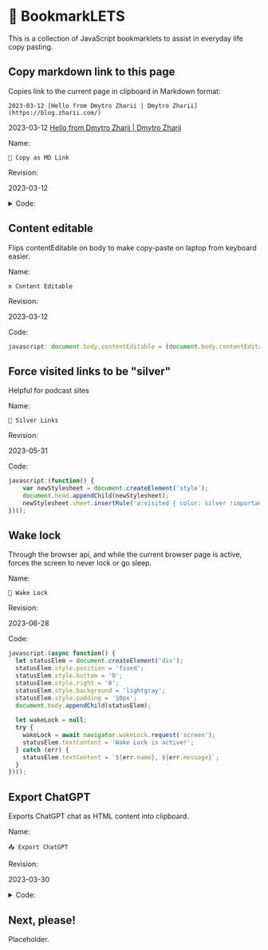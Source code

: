 # 📜 BookmarkLETS



This is a collection of JavaScript bookmarklets to assist in everyday life copy pasting.



## Copy markdown link to this page

Copies link to the current page in clipboard in Markdown format:

```
2023-03-12 [Hello from Dmytro Zharii | Dmytro Zharii](https://blog.zharii.com/)
```

2023-03-12 [Hello from Dmytro Zharii | Dmytro Zharii](https://blog.zharii.com/)

Name:

`🥧 Copy as MD Link`

Revision:

2023-03-12

<details>

<summary> Code:  </summary>

```js
javascript:(function() {
  function showToast(message, textColor, backgroundColor) {
    var toast = document.createElement("div");
    toast.style.cssText = "position: fixed; top: 0; left: 0; background-color: " + backgroundColor + "; color: " + textColor + "; padding: 10px; font-family: Arial, Verdana; font-size: 16px; font-weight: bold;  z-index: 9999; opacity: 0; transition: opacity 0.3s ease-in-out;";
    toast.innerHTML = message;
    document.body.appendChild(toast);
    setTimeout(function() {
      toast.style.opacity = 1;
    }, 100);
    setTimeout(function() {
      toast.style.opacity = 0;
    }, 3000);
  }

  document.body.focus();
  var title = document.title;
  /* remove [ and ] from title */
  title = title.replace(/[\[\]]/g, ' ');

  var url = window.location.href;
  /* remove utm parameters from url */
  url = url.replace(/utm_[^&]+&?/g, '');
  /* remove final /? from url */
  url = url.replace(/\/\?$/g, '/');
  url = url.replace(/\?$/g, '/');

  var date = new Date().toISOString().slice(0, 10);
  var markdownLink = date + " [" + title + "](" + url + ")";
  setTimeout(function() {
    navigator.clipboard.writeText(markdownLink).then(function() {
      showToast("Copied to clipboard", "lime", "#333");
    }, function() {
      showToast("Failed to copy to clipboard", "white", "darkred");
    });
  }, 100);
})();
```

</details>


## Content editable

Flips contentEditable on body to make copy-paste on laptop from keyboard easier.

Name:

`🔛 Content Editable`

Revision:

2023-03-12

Code:

```js
javascript: document.body.contentEditable = (document.body.contentEditable === 'true') ? false : true;
```



## Force visited links to be "silver"

Helpful for podcast sites

Name:

`🧓 Silver Links`

Revision:

2023-05-31

Code:

```js
javascript:(function() {
    var newStylesheet = document.createElement('style');
    document.head.appendChild(newStylesheet);
    newStylesheet.sheet.insertRule('a:visited { color: silver !important }', 0);
})();
```



## Wake lock

Through the browser api, and while the current browser page is active, forces the screen to never lock or go sleep. 

Name:

`👀 Wake Lock`

Revision:

2023-06-28

Code:

```javascript
javascript:(async function() {
  let statusElem = document.createElement('div');
  statusElem.style.position = 'fixed';
  statusElem.style.bottom = '0';
  statusElem.style.right = '0';
  statusElem.style.background = 'lightgray';
  statusElem.style.padding = '10px';
  document.body.appendChild(statusElem);
  
  let wakeLock = null;
  try {
    wakeLock = await navigator.wakeLock.request('screen');
    statusElem.textContent = 'Wake Lock is active!';
  } catch (err) {
    statusElem.textContent = `${err.name}, ${err.message}`;
  }
})();

```







## Export ChatGPT

Exports ChatGPT chat as HTML content into clipboard.

Name:

`📤 Export ChatGPT`

Revision:

2023-03-30


<details>

<summary> Code:  </summary>

```js
javascript: (() => {
    const allItemsSelector = '.items-start';
    const allItems = Array.from(document.querySelectorAll(allItemsSelector));

    if (allItems.length === 0) {
        console.error('Bookmarklet: No items found');
        return;
    }

    console.log(allItems);

    resultHtml = [];
    let i = 0;
    for (const element of allItems) {
        i++;
        if (i % 2 === 1) {
            resultHtml.push(`<div class="bookmarklet-my-prompt"><pre>${element.textContent}</pre></div>`);
        } else if (i % 2 === 0) {
            resultHtml.push(`<div class="bookmarklet-chat-response">${element.innerHTML}</div>`);
        } else {
            console.error('Bookmarklet: Unknown element type:');
            console.error(element);
        }
    }

    const resultHtmlString = wrapHtml(resultHtml.join('\n'));

    console.log('Bookmarklet: Result:');
    console.log(resultHtmlString);

    navigator.clipboard.writeText(resultHtmlString).then(() => {
        console.log('Bookmarklet: Copied to clipboard');
        showToast('Copied to clipboard', 'black', 'lightgreen');
    }, (err) => {
        console.error('Bookmarklet: Failed to copy to clipboard');
        console.error(err);
        showToast('Failed to copy to clipboard', 'white', 'brown');
    });

    function wrapHtml(html) {
        const header = `<!DOCTYPE html>
        <html lang="en">
        <head>
            <meta charset="UTF-8">
            <meta http-equiv="X-UA-Compatible" content="IE=edge">
            <meta name="viewport" content="width=device-width, initial-scale=1.0">
            <title>I am too lazy to set the title</title>
            <style>

        body {
          font-family: Arial, sans-serif;
          font-size: 20px;
          line-height: 1.5;
          color: #333;
        }

        article {
          margin-left: 10%;
          margin-right: 10%
        }

        h1, h2, h3 {
          font-weight: bold;
        }

        h1 {
          font-size: 2em;
        }

        h2 {
          font-size: 1.5em;
        }

        h3 {
          font-size: 1.17em;
        }

        p, ul, ol {
          margin-bottom: 1.5em;
        }

        pre {
            white-space: pre-wrap;
        }

        pre code {
          display: block;
          padding: .5em;
          background-color: #f5f5f5;
          border-radius: .3em;
        }
        .bookmarklet-my-prompt::first-letter {
            font-size: 1.5rem;
            font-weight: bold;
            color: brown;
            font-family: Georgia, 'Times New Roman', Times, serif
        }

        .bookmarklet-chat-response::first-letter {
            font-size: 1.5rem;
            font-weight: bold;
            color: blue;
            font-family: Georgia, 'Times New Roman', Times, serif
        }

            </style>
        </head>
        <body>
            <article>
            <h1>I am too lazy to set the title</h1>
        `;

        const footer = `
                    </article>
            </body>
        </html>`;
        return header + "\n" +  html + "\n" + footer;
    }

    function showToast(message, textColor, backgroundColor) {
        var toast = document.createElement("div");
        toast.style.cssText = "position: fixed; top: 0; left: 0; background-color: " + backgroundColor + "; color: " + textColor + "; padding: 10px; font-family: Arial, Verdana; font-size: 16px; font-weight: bold;  z-index: 9999; opacity: 0; transition: opacity 0.3s ease-in-out;";
        toast.innerHTML = message;
        document.body.appendChild(toast);
        setTimeout(function() {
          toast.style.opacity = 1;
        }, 100);
        setTimeout(function() {
          toast.style.opacity = 0;
        }, 3000);
      }
})();
```

</details>





## Next, please!

Placeholder.
